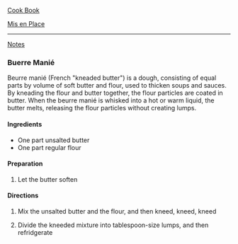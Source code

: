 [Cook Book]()  

[Mis en Place]()  

-----  

[Notes]()  

### Buerre Manié

Beurre manié (French "kneaded butter") is a dough, consisting of equal parts by volume of soft butter and flour, used to thicken soups and sauces. By kneading the flour and butter together, the flour particles are coated in butter. When the beurre manié is whisked into a hot or warm liquid, the butter melts, releasing the flour particles without creating lumps.

#### Ingredients  

* One part unsalted butter  
* One part regular flour  

#### Preparation  

1. Let the butter soften  

#### Directions  

1. Mix the unsalted butter and the flour, and then kneed, kneed, kneed  

2. Divide the kneeded mixture into tablespoon-size lumps, and then refridgerate  
